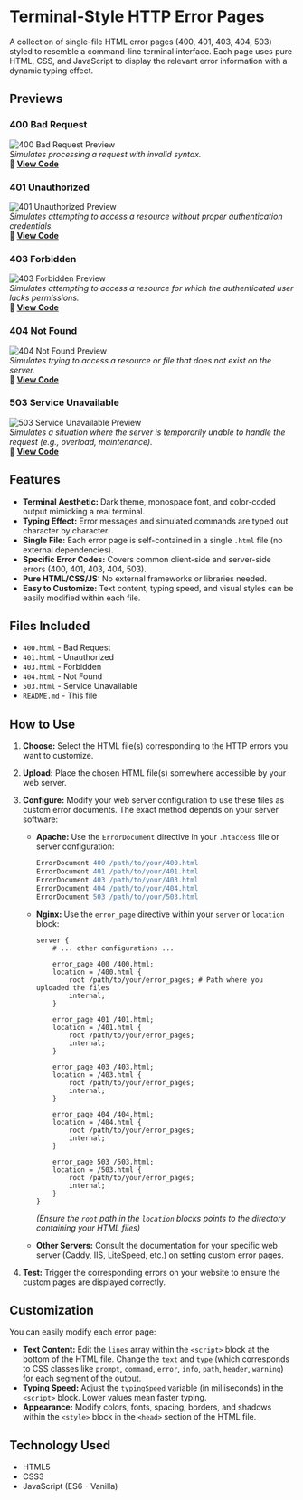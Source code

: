 # Terminal-Style HTTP Error Pages

A collection of single-file HTML error pages (400, 401, 403, 404, 503) styled to resemble a command-line terminal interface. Each page uses pure HTML, CSS, and JavaScript to display the relevant error information with a dynamic typing effect.

## Previews

### 400 Bad Request
![400 Bad Request Preview](error/400.png)
<br>
*Simulates processing a request with invalid syntax.*
<br>
🔗 **[View Code](https://thecreategm.github.io/error-page/error/400.html)**

### 401 Unauthorized
![401 Unauthorized Preview](error/401.png)
<br>
*Simulates attempting to access a resource without proper authentication credentials.*
<br>
🔗 **[View Code](https://thecreategm.github.io/error-page/error/401.html)**

### 403 Forbidden
![403 Forbidden Preview](error/403.png)
<br>
*Simulates attempting to access a resource for which the authenticated user lacks permissions.*
<br>
🔗 **[View Code](https://thecreategm.github.io/error-page/error/403.html)**

### 404 Not Found
![404 Not Found Preview](error/404.png)
<br>
*Simulates trying to access a resource or file that does not exist on the server.*
<br>
🔗 **[View Code](https://thecreategm.github.io/error-page/error/404.html)**

### 503 Service Unavailable
![503 Service Unavailable Preview](error/503.png)
<br>
*Simulates a situation where the server is temporarily unable to handle the request (e.g., overload, maintenance).*
<br>
🔗 **[View Code](https://thecreategm.github.io/error-page/error/503.html)**

## Features

*   **Terminal Aesthetic:** Dark theme, monospace font, and color-coded output mimicking a real terminal.
*   **Typing Effect:** Error messages and simulated commands are typed out character by character.
*   **Single File:** Each error page is self-contained in a single `.html` file (no external dependencies).
*   **Specific Error Codes:** Covers common client-side and server-side errors (400, 401, 403, 404, 503).
*   **Pure HTML/CSS/JS:** No external frameworks or libraries needed.
*   **Easy to Customize:** Text content, typing speed, and visual styles can be easily modified within each file.

## Files Included

*   `400.html` - Bad Request
*   `401.html` - Unauthorized
*   `403.html` - Forbidden
*   `404.html` - Not Found
*   `503.html` - Service Unavailable
*   `README.md` - This file

## How to Use

1.  **Choose:** Select the HTML file(s) corresponding to the HTTP errors you want to customize.
2.  **Upload:** Place the chosen HTML file(s) somewhere accessible by your web server.
3.  **Configure:** Modify your web server configuration to use these files as custom error documents. The exact method depends on your server software:

    *   **Apache:** Use the `ErrorDocument` directive in your `.htaccess` file or server configuration:
        ```apache
        ErrorDocument 400 /path/to/your/400.html
        ErrorDocument 401 /path/to/your/401.html
        ErrorDocument 403 /path/to/your/403.html
        ErrorDocument 404 /path/to/your/404.html
        ErrorDocument 503 /path/to/your/503.html
        ```

    *   **Nginx:** Use the `error_page` directive within your `server` or `location` block:
        ```nginx
        server {
            # ... other configurations ...

            error_page 400 /400.html;
            location = /400.html {
                root /path/to/your/error_pages; # Path where you uploaded the files
                internal;
            }

            error_page 401 /401.html;
            location = /401.html {
                root /path/to/your/error_pages;
                internal;
            }

            error_page 403 /403.html;
            location = /403.html {
                root /path/to/your/error_pages;
                internal;
            }

            error_page 404 /404.html;
            location = /404.html {
                root /path/to/your/error_pages;
                internal;
            }

            error_page 503 /503.html;
            location = /503.html {
                root /path/to/your/error_pages;
                internal;
            }
        }
        ```
        *(Ensure the `root` path in the `location` blocks points to the directory containing your HTML files)*

    *   **Other Servers:** Consult the documentation for your specific web server (Caddy, IIS, LiteSpeed, etc.) on setting custom error pages.

4.  **Test:** Trigger the corresponding errors on your website to ensure the custom pages are displayed correctly.

## Customization

You can easily modify each error page:

*   **Text Content:** Edit the `lines` array within the `<script>` block at the bottom of the HTML file. Change the `text` and `type` (which corresponds to CSS classes like `prompt`, `command`, `error`, `info`, `path`, `header`, `warning`) for each segment of the output.
*   **Typing Speed:** Adjust the `typingSpeed` variable (in milliseconds) in the `<script>` block. Lower values mean faster typing.
*   **Appearance:** Modify colors, fonts, spacing, borders, and shadows within the `<style>` block in the `<head>` section of the HTML file.

## Technology Used

*   HTML5
*   CSS3
*   JavaScript (ES6 - Vanilla)
